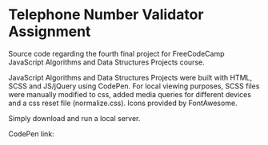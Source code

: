 # Telephone Number Validator Assignment

Source code regarding the fourth final project for FreeCodeCamp JavaScript Algorithms and Data Structures Projects course.

JavaScript Algorithms and Data Structures Projects were built with HTML, SCSS and JS/jQuery using CodePen. For local viewing purposes, SCSS files were manually modified to css, added media queries for different devices and a css reset file (normalize.css). Icons provided by FontAwesome.

Simply download and run a local server.

CodePen link: 